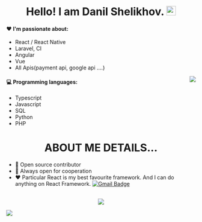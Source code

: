 # 
<div align="center">
   <h1>Hello! I am Danil Shelikhov. <img src="https://media.giphy.com/media/hvRJCLFzcasrR4ia7z/giphy.gif" width="25px"></h1>
   <!-- <h2>I just started work.</h2> -->
</div>
 
#### :heart: I'm passionate about:

- React / React Native
- Laravel, CI
- Angular
- Vue
- All Apis(payment api, google api ....)

<img align="right" src="https://github-readme-stats.vercel.app/api?username=GlistenSTAR&count_private=true&show_icons=true&hide_title=true&hide=stars" />

#### :computer: Programming languages:

- Typescript
- Javascript
- SQL
- Python
- PHP



#
<div align="center">
   <h1 color="red">ABOUT ME DETAILS...</h1>
</div>

- 👀 Open source contributor
- 🤝 Always open for cooperation
- ❤️ Particular React is my best favourite framework. And I can do anything on React Framework.
[![Gmail Badge](https://img.shields.io/badge/-glistenstar00@gmail.com-c14438?style=flat-square&logo=Gmail&logoColor=white&link=mailto:glistenstar00@gmail.com)](mailto:glistenstar00@gmail.com)
<br>

<div align="center">
  <!-- <a href="https://badges.pufler.dev">
    <img src="https://badges.pufler.dev/visits/glistenstar/glistenstar?style=flat-square&color=black&logo=github">
  </a>
  <a href="https://badges.pufler.dev">
    <img src="https://badges.pufler.dev/years/glistenstar?style=flat-square&color=black&logo=github">
  </a>
  <a href="https://badges.pufler.dev">
    <img src="https://badges.pufler.dev/repos/glistenstar?style=flat-square&color=black&logo=github">
  </a>
  <a href="https://badges.pufler.dev">
    <img src="https://badges.pufler.dev/gists/glistenstar?style=flat-square&color=black&logo=github">
  </a>
   -->
   <img src="https://github-profile-trophy.vercel.app/?username=GlistenSTAR&theme=gruvbox&no-frame=true&margin-w=30&margin-h=20" />
</div>

<!-- It is https://yhype.me/ views count tracker, please remove it or use your own -->
![](https://hit.yhype.me/github/profile?user_id=75786284)


